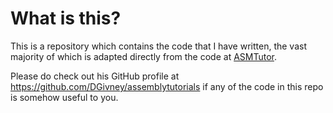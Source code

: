 # What is this?

This is a repository which contains the code that I have written, the vast majority of which is adapted directly from the code at [ASMTutor](https://asmtutor.com).

Please do check out his GitHub profile at https://github.com/DGivney/assemblytutorials if any of the code in this repo is somehow useful to you.